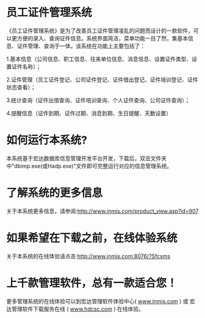 # 员工证件管理系统

《员工证件管理系统》是为了改善员工证件管理凌乱的问题而设计的一款软件，可以更方便的录入、查询证件信息。系统界面简洁，菜单功能一目了然，集基本信息、证件管理、查询于一体。该系统在功能上主要包括了：

1.基本信息（公司信息、职工信息、往来单位信息、消息信息、设置证件类型、设置证件名称）；

2.证件管理（员工证件登记、公司证件登记、证件借出登记、证件培训登记、证件状态查看）；

3.统计查询（证件出借查询、证件培训查询、个人证件查询、公司证件查询）；

4.提醒信息（证件到期、证件过期、消息到期、生日提醒、天数设置）

# 如何运行本系统?

本系统基于宏达数据库信息管理开发平台开发，下载后，双击文件夹中"dbimp.exe(或Hadp.exe)"文件即可完整运行对应的信息管理系统。

# 了解系统的更多信息

关于本系统更多信息，请参阅:http://www.inmis.com/product_view.asp?id=907

# 如果希望在下载之前，在线体验系统

关于本系统的在线体验请点击:http://www.inmis.com:8076/?Sfcsms

# 上千款管理软件，总有一款适合您！

更多管理系统的在线体验可以到宏达管理软件体验中心( www.inmis.com ) 或 宏达管理软件下载服务在线 ( www.hdcsc.com ) 在线体验。

